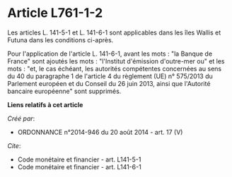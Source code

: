 # Article L761-1-2

Les articles L. 141-5-1 et L. 141-6-1 sont applicables dans les îles Wallis et Futuna dans les conditions ci-après. 

Pour l'application de l'article L. 141-6-1, avant les mots : "la Banque de France" sont ajoutés les mots : "l'Institut
d'émission d'outre-mer ou" et les mots : "et, le cas échéant, les autorités compétentes concernées au sens du 40 du
paragraphe 1 de l'article 4 du règlement (UE) n° 575/2013 du Parlement européen et du Conseil du 26 juin 2013, ainsi que
l'Autorité bancaire européenne" sont supprimés.

**Liens relatifs à cet article**

_Créé par_:

  - ORDONNANCE n°2014-946 du 20 août 2014 - art. 17 (V)

_Cite_:

  - Code monétaire et financier - art. L141-5-1
  - Code monétaire et financier - art. L141-6-1

